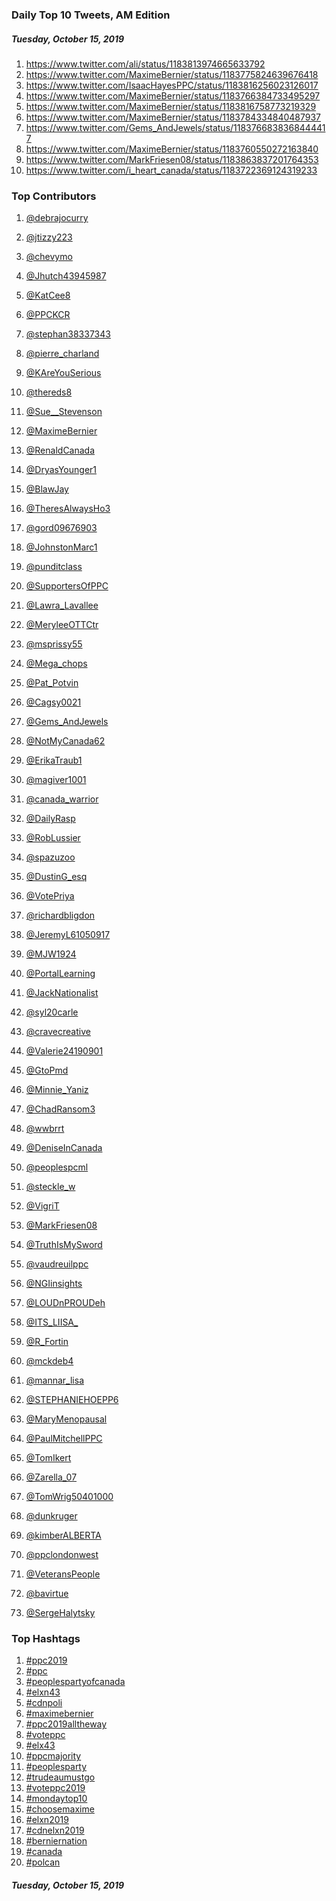 ### Daily Top 10 Tweets, AM Edition
##### Tuesday, October 15, 2019
 1) https://www.twitter.com/ali/status/1183813974665633792
 2) https://www.twitter.com/MaximeBernier/status/1183775824639676418
 3) https://www.twitter.com/IsaacHayesPPC/status/1183816256023126017
 4) https://www.twitter.com/MaximeBernier/status/1183766384733495297
 5) https://www.twitter.com/MaximeBernier/status/1183816758773219329
 6) https://www.twitter.com/MaximeBernier/status/1183784334840487937
 7) https://www.twitter.com/Gems_AndJewels/status/1183766838368444417
 8) https://www.twitter.com/MaximeBernier/status/1183760550272163840
 9) https://www.twitter.com/MarkFriesen08/status/1183863837201764353
10) https://www.twitter.com/i_heart_canada/status/1183722369124319233

### Top Contributors
  1) [@debrajocurry](https://www.twitter.com/debrajocurry)
  2) [@jtizzy223](https://www.twitter.com/jtizzy223)
  3) [@chevymo](https://www.twitter.com/chevymo)
  4) [@Jhutch43945987](https://www.twitter.com/Jhutch43945987)
  5) [@KatCee8](https://www.twitter.com/KatCee8)
  6) [@PPCKCR](https://www.twitter.com/PPCKCR)
  7) [@stephan38337343](https://www.twitter.com/stephan38337343)
  8) [@pierre_charland](https://www.twitter.com/pierre_charland)
  9) [@KAreYouSerious](https://www.twitter.com/KAreYouSerious)
 10) [@thereds8](https://www.twitter.com/thereds8)

 11) [@Sue__Stevenson](https://www.twitter.com/Sue__Stevenson)
 12) [@MaximeBernier](https://www.twitter.com/MaximeBernier)
 13) [@RenaldCanada](https://www.twitter.com/RenaldCanada)
 14) [@DryasYounger1](https://www.twitter.com/DryasYounger1)
 15) [@BlawJay](https://www.twitter.com/BlawJay)
 16) [@TheresAlwaysHo3](https://www.twitter.com/TheresAlwaysHo3)
 17) [@gord09676903](https://www.twitter.com/gord09676903)
 18) [@JohnstonMarc1](https://www.twitter.com/JohnstonMarc1)
 19) [@punditclass](https://www.twitter.com/punditclass)
 20) [@SupportersOfPPC](https://www.twitter.com/SupportersOfPPC)

 21) [@Lawra_Lavallee](https://www.twitter.com/Lawra_Lavallee)
 22) [@MeryleeOTTCtr](https://www.twitter.com/MeryleeOTTCtr)
 23) [@msprissy55](https://www.twitter.com/msprissy55)
 24) [@Mega_chops](https://www.twitter.com/Mega_chops)
 25) [@Pat_Potvin](https://www.twitter.com/Pat_Potvin)
 26) [@Cagsy0021](https://www.twitter.com/Cagsy0021)
 27) [@Gems_AndJewels](https://www.twitter.com/Gems_AndJewels)
 28) [@NotMyCanada62](https://www.twitter.com/NotMyCanada62)
 29) [@ErikaTraub1](https://www.twitter.com/ErikaTraub1)
 30) [@magiver1001](https://www.twitter.com/magiver1001)

 31) [@canada_warrior](https://www.twitter.com/canada_warrior)
 32) [@DailyRasp](https://www.twitter.com/DailyRasp)
 33) [@RobLussier](https://www.twitter.com/RobLussier)
 34) [@spazuzoo](https://www.twitter.com/spazuzoo)
 35) [@DustinG_esq](https://www.twitter.com/DustinG_esq)
 36) [@VotePriya](https://www.twitter.com/VotePriya)
 37) [@richardbligdon](https://www.twitter.com/richardbligdon)
 38) [@JeremyL61050917](https://www.twitter.com/JeremyL61050917)
 39) [@MJW1924](https://www.twitter.com/MJW1924)
 40) [@PortalLearning](https://www.twitter.com/PortalLearning)

 41) [@JackNationalist](https://www.twitter.com/JackNationalist)
 42) [@syl20carle](https://www.twitter.com/syl20carle)
 43) [@cravecreative](https://www.twitter.com/cravecreative)
 44) [@Valerie24190901](https://www.twitter.com/Valerie24190901)
 45) [@GtoPmd](https://www.twitter.com/GtoPmd)
 46) [@Minnie_Yaniz](https://www.twitter.com/Minnie_Yaniz)
 47) [@ChadRansom3](https://www.twitter.com/ChadRansom3)
 48) [@wwbrrt](https://www.twitter.com/wwbrrt)
 49) [@DeniseInCanada](https://www.twitter.com/DeniseInCanada)
 50) [@peoplespcml](https://www.twitter.com/peoplespcml)

 51) [@steckle_w](https://www.twitter.com/steckle_w)
 52) [@VigriT](https://www.twitter.com/VigriT)
 53) [@MarkFriesen08](https://www.twitter.com/MarkFriesen08)
 54) [@TruthIsMySword](https://www.twitter.com/TruthIsMySword)
 55) [@vaudreuilppc](https://www.twitter.com/vaudreuilppc)
 56) [@NGIinsights](https://www.twitter.com/NGIinsights)
 57) [@LOUDnPROUDeh](https://www.twitter.com/LOUDnPROUDeh)
 58) [@ITS_LIISA_](https://www.twitter.com/ITS_LIISA_)
 59) [@R_Fortin](https://www.twitter.com/R_Fortin)
 60) [@mckdeb4](https://www.twitter.com/mckdeb4)

 61) [@mannar_lisa](https://www.twitter.com/mannar_lisa)
 62) [@STEPHANIEHOEPP6](https://www.twitter.com/STEPHANIEHOEPP6)
 63) [@MaryMenopausal](https://www.twitter.com/MaryMenopausal)
 64) [@PaulMitchellPPC](https://www.twitter.com/PaulMitchellPPC)
 65) [@TomIkert](https://www.twitter.com/TomIkert)
 66) [@Zarella_07](https://www.twitter.com/Zarella_07)
 67) [@TomWrig50401000](https://www.twitter.com/TomWrig50401000)
 68) [@dunkruger](https://www.twitter.com/dunkruger)
 69) [@kimberALBERTA](https://www.twitter.com/kimberALBERTA)
 70) [@ppclondonwest](https://www.twitter.com/ppclondonwest)

 71) [@VeteransPeople](https://www.twitter.com/VeteransPeople)
 72) [@bavirtue](https://www.twitter.com/bavirtue)
 73) [@SergeHalytsky](https://www.twitter.com/SergeHalytsky)


### Top Hashtags

  1) [#ppc2019](https://www.twitter.com/hashtag/ppc2019)
  2) [#ppc](https://www.twitter.com/hashtag/ppc)
  3) [#peoplespartyofcanada](https://www.twitter.com/hashtag/peoplespartyofcanada)
  4) [#elxn43](https://www.twitter.com/hashtag/elxn43)
  5) [#cdnpoli](https://www.twitter.com/hashtag/cdnpoli)
  6) [#maximebernier](https://www.twitter.com/hashtag/maximebernier)
  7) [#ppc2019alltheway](https://www.twitter.com/hashtag/ppc2019alltheway)
  8) [#voteppc](https://www.twitter.com/hashtag/voteppc)
  9) [#elx43](https://www.twitter.com/hashtag/elx43)
 10) [#ppcmajority](https://www.twitter.com/hashtag/ppcmajority)
 11) [#peoplesparty](https://www.twitter.com/hashtag/peoplesparty)
 12) [#trudeaumustgo](https://www.twitter.com/hashtag/trudeaumustgo)
 13) [#voteppc2019](https://www.twitter.com/hashtag/voteppc2019)
 14) [#mondaytop10](https://www.twitter.com/hashtag/mondaytop10)
 15) [#choosemaxime](https://www.twitter.com/hashtag/choosemaxime)
 16) [#elxn2019](https://www.twitter.com/hashtag/elxn2019)
 17) [#cdnelxn2019](https://www.twitter.com/hashtag/cdnelxn2019)
 18) [#berniernation](https://www.twitter.com/hashtag/berniernation)
 19) [#canada](https://www.twitter.com/hashtag/canada)
 20) [#polcan](https://www.twitter.com/hashtag/polcan)

##### Tuesday, October 15, 2019


